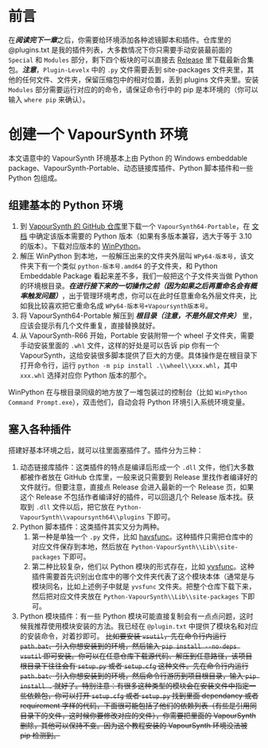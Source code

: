 # 前言

在***阅读完下一章***之后，你需要给环境添加各种滤镜脚本和插件。仓库里的 @plugins.txt 是我的插件列表，大多数情况下你只需要手动安装最前面的 `Special` 和 `Modules` 部分，剩下四个板块的可以直接去 [Release](https://github.com/AliceTeaParty/How-to-Create-an-Environment/releases) 里下载最新合集包。***注意***，`Plugin-Levelx` 中的 `.py` 文件需要丢到 site-packages 文件夹里，其他的任何文件、文件夹，保留压缩包中的相对位置，丢到 plugins 文件夹里。安装 `Modules` 部分需要运行对应的的命令，请保证命令行中的 pip 是本环境的（你可以输入 `where pip` 来确认）。

# 创建一个 VapourSynth 环境

本文语意中的 VapourSynth 环境基本上由 Python 的 Windows embeddable package、VapourSynth-Portable、动态链接库插件、Python 脚本插件和一些 Python 包组成。

## 组建基本的 Python 环境
1. 到 [VapourSynth 的 GitHub 仓库](https://github.com/vapoursynth/vapoursynth/releases)里下载一个 `VapourSynth64-Portable`，在 [文档](http://vapoursynth.com/doc/installation.html#windows-installation-portable) 中确定该版本需要的 Python 版本（如果有多版本兼容，选大于等于 3.10 的版本）。下载对应版本的 [WinPython](https://winpython.github.io/)。
2. 解压 WinPython 到本地，一般解压出来的文件夹外层叫 `WPy64-版本号`，该文件夹下有一个类似 `python-版本号.amd64` 的子文件夹，和 Python Embeddable Package 看起来差不多，我们一般把这个子文件夹当做 Python 的环境根目录。***在进行接下来的一切操作之前（因为如果之后再重命名会有概率触发问题）***，出于管理环境考虑，你可以在此时任意重命名外层文件夹，比如我比较喜欢把它重命名成 `WPy64-版本号+Vapoursynth版本号`。
3. 将 VapourSynth64-Portable 解压到 ***根目录（注意，不是外层文件夹）*** 里，应该会提示有几个文件重复，直接替换就好。
4. 从 VapourSynth-R66 开始，Portable 安装附带一个 wheel 子文件夹，需要手动安装里面的 `.whl` 文件，这样的好处是可以告诉 pip 你有一个 VapourSynth，这给安装很多脚本提供了巨大的方便。具体操作是在根目录下打开命令行，运行 `python -m pip install .\\wheel\\xxx.whl`，其中 `xxx.whl` 选择对应你 Python 版本的那个。

WinPython 在与根目录同级的地方放了一堆包装过的控制台（比如 `WinPython Command Prompt.exe`），双击他们，自动会将 Python 环境引入系统环境变量。

## 塞入各种插件

搭建好基本环境之后，就可以往里面塞插件了。插件分为三种：

1. 动态链接库插件：这类插件的特点是编译后形成一个 `.dll` 文件，他们大多数都被作者放在 GitHub 仓库里，一般来说只需要到 Release 里找作者编译好的文件就行。但要注意，直接点 Release 会进入最新的一个 Release 页，如果这个 Release 不包括作者编译好的插件，可以回退几个 Release 版本找。获取到 `.dll` 文件以后，把它放在 `Python-VapourSynth\\vapoursynth64\\plugins` 下即可。
2. Python 脚本插件：这类插件其实又分为两种。
    1. 第一种是单独一个 `.py` 文件，比如 [havsfunc](https://github.com/HomeOfVapourSynthEvolution/havsfunc)。这种插件只需把仓库中的对应文件保存到本地，然后放在 `Python-VapourSynth\\Lib\\site-packages` 下即可。
    2. 第二种比较复杂，他们以 Python 模块的形式存在，比如 [yvsfunc](https://github.com/YomikoR/yvsfunc)。这种插件需要首先识别出仓库中的哪个文件夹代表了这个模块本体（通常是与模块同名，比如上述例子中就是 `yvsfunc` 文件夹。把整个仓库下载下来，然后把对应文件夹放在 `Python-VapourSynth\\Lib\\site-packages` 下即可。
3. Python 模块插件：有一些 Python 模块可能直接复制会有一点点问题，这时候我推荐使用模块安装的方法。我已经在 `@plugin.txt` 中提供了模块名和对应的安装命令，对着抄即可。
~~比如要安装 `vsutil`，先在命令行内运行 `path.bat`、引入你想安装到的环境，然后输入 `pip install --no-deps vsutil` 即可安装。你可以在任意仓库下载源代码、解压到任意路径，该项目根目录下往往会有 `setup.py` 或者 `setup.cfg` 这种文件。先在命令行内运行 `path.bat`、引入你想安装到的环境，然后命令行游历到项目根目录，输入 `pip install .` 就好了。特别注意：有很多这种类型的模块会在安装文件中指定一些依赖包，你可以打开 `setup.cfg` 或者 `setup.py` 找到里面 dependancy 或者 requirement 字样的代码，下面很可能包括了他们的依赖列表（有些是引用同目录下的文件，这时候你要修改对应的文件），你需要把里面的 VapourSynth 删除，其他可以保持不变。因为这个教程安装的 VapourSynth 环境没法被 pip 检测到。~~